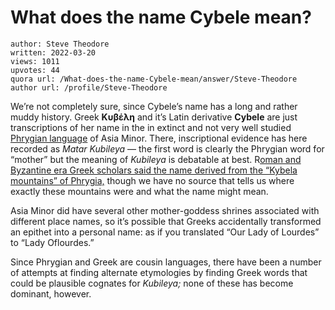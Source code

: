 # What does the name Cybele mean?

	author: Steve Theodore
	written: 2022-03-20
	views: 1011
	upvotes: 44
	quora url: /What-does-the-name-Cybele-mean/answer/Steve-Theodore
	author url: /profile/Steve-Theodore


We’re not completely sure, since Cybele’s name has a long and rather muddy history. Greek __Κυβέλη__ and it’s Latin derivative __Cybele__  are just transcriptions of her name in the in extinct and not very well studied [Phrygian language](http://www.palaeolexicon.com/Phrygian) of Asia Minor. There, inscriptional evidence has here recorded as _Matar Kubileya_ — the first word is clearly the Phrygian word for “mother” but the meaning of _Kubileya_ is debatable at best. R[oman and Byzantine era Greek scholars said the name derived from the “Kybela mountains” of Phrygia,](http://www.cs.uky.edu/~raphael/sol/sol-cgi-bin/search.cgi) though we have no source that tells us where exactly these mountains were and what the name might mean.

Asia Minor did have several other mother-goddess shrines associated with different place names, so it’s possible that Greeks accidentally transformed an epithet into a personal name: as if you translated “Our Lady of Lourdes” to “Lady Oflourdes.”

Since Phrygian and Greek are cousin languages, there have been a number of attempts at finding alternate etymologies by finding Greek words that could be plausible cognates for _Kubileya;_ none of these has become dominant, however.

